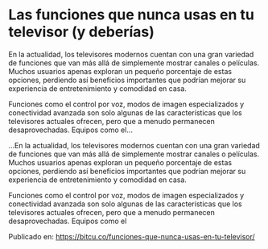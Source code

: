 # Las funciones que nunca usas en tu televisor (y deberías)

En la actualidad, los televisores modernos cuentan con una gran variedad de funciones que van más allá de simplemente mostrar canales o películas. Muchos usuarios apenas exploran un pequeño porcentaje de estas opciones, perdiendo así beneficios importantes que podrían mejorar su experiencia de entretenimiento y comodidad en casa.



Funciones como el control por voz, modos de imagen especializados y conectividad avanzada son solo algunas de las características que los televisores actuales ofrecen, pero que a menudo permanecen desaprovechadas. Equipos como el...

...En la actualidad, los televisores modernos cuentan con una gran variedad de funciones que van más allá de simplemente mostrar canales o películas. Muchos usuarios apenas exploran un pequeño porcentaje de estas opciones, perdiendo así beneficios importantes que podrían mejorar su experiencia de entretenimiento y comodidad en casa.



Funciones como el control por voz, modos de imagen especializados y conectividad avanzada son solo algunas de las características que los televisores actuales ofrecen, pero que a menudo permanecen desaprovechadas. Equipos como el

Publicado en: https://bitcu.co/funciones-que-nunca-usas-en-tu-televisor/